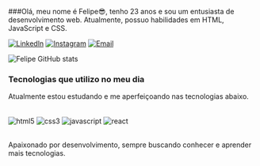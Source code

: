 ###Olá, meu nome é Felipe😎, tenho 23 anos e sou um entusiasta de desenvolvimento web. Atualmente, possuo habilidades em HTML, JavaScript e CSS.

[![Linkedln](https://img.shields.io/badge/LinkedIn-0077B5?style=for-the-badge&logo=linkedin&logoColor=white)](https://www.linkedin.com/in/felipefsousa/)
[![Instagram](https://img.shields.io/badge/Instagram-E4405F?style=for-the-badge&logo=instagram&logoColor=white)](https://www.instagram.com/felipe.ff18/)
[![Email](https://img.shields.io/badge/Gmail-D14836?style=for-the-badge&logo=gmail&logoColor=white)](mailto:felipe.dev803@gmail.com)

![Felipe GitHub stats](https://github-readme-stats.vercel.app/api?username=FelipeNer0&show_icons=true&theme=dracula)

### Tecnologias que utilizo no meu dia
Atualmente estou estudando e me aperfeiçoando nas tecnologias abaixo.

<div style="display: inline_block"></br>
  <img align="center" alt="html5" src="https://img.shields.io/badge/HTML5-E34F26?style=for-the-badge&logo=html5&logoColor=white" />
  <img align="center" alt="css3" src="https://img.shields.io/badge/CSS3-1572B6?style=for-the-badge&logo=css3&logoColor=white" />
  <img align="center" alt="javascript" src="https://img.shields.io/badge/JavaScript-F7DF1E?style=for-the-badge&logo=javascript&logoColor=black" />
  <img align="center" alt="react" src="https://img.shields.io/badge/React-20232A?style=for-the-badge&logo=react&logoColor=61DAFB" />
</div><br/>

Apaixonado por desenvolvimento, sempre buscando conhecer e aprender mais tecnologias.
